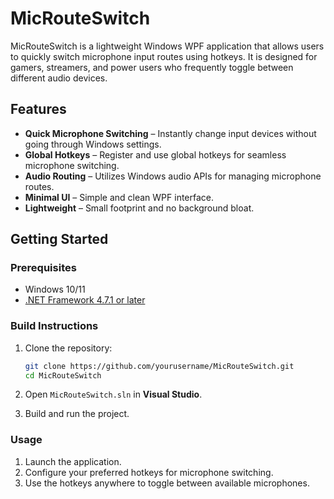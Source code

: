 # MicRouteSwitch

MicRouteSwitch is a lightweight Windows WPF application that allows users to quickly switch microphone input routes using hotkeys. It is designed for gamers, streamers, and power users who frequently toggle between different audio devices.

## Features

- **Quick Microphone Switching** – Instantly change input devices without going through Windows settings.
- **Global Hotkeys** – Register and use global hotkeys for seamless microphone switching.
- **Audio Routing** – Utilizes Windows audio APIs for managing microphone routes.
- **Minimal UI** – Simple and clean WPF interface.
- **Lightweight** – Small footprint and no background bloat.

## Getting Started

### Prerequisites
- Windows 10/11
- [.NET Framework 4.7.1 or later](https://dotnet.microsoft.com/en-us/download/dotnet-framework)

### Build Instructions
1. Clone the repository:
   ```bash
   git clone https://github.com/yourusername/MicRouteSwitch.git
   cd MicRouteSwitch
   ```

2. Open `MicRouteSwitch.sln` in **Visual Studio**.
4. Build and run the project.

### Usage

1. Launch the application.
2. Configure your preferred hotkeys for microphone switching.
3. Use the hotkeys anywhere to toggle between available microphones.